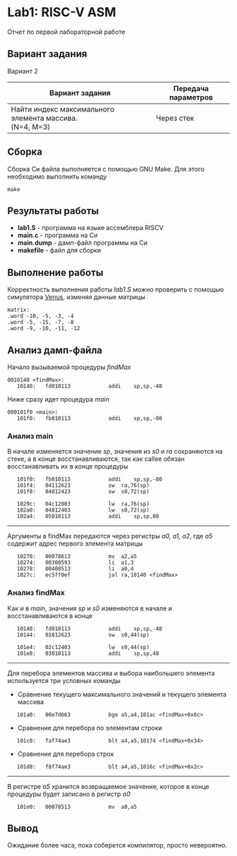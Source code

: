 # Lab1: RISC-V ASM

Отчет по первой лабораторной работе

## Вариант задания

Вариант 2

Вариант задания | Передача параметров
--------------- | -------------
Найти индекс максимального элемента массива.<br>(N=4, M=3) | Через стек

## Сборка

Сборка Си файла выполняется с помощью GNU Make. Для этого необходимо выполнить команду

```
make
```

## Результаты работы

+ **lab1.S** - программа на языке ассемблера RISCV
+ **main.c** - программа на Си
+ **main.dump** - дамп-файл программы на Си
+ **makefile** - файл для сборки

## Выполнение работы

Корректность выполнения работы *lab1.S* можно проверить с помощью симулятора [Venus](https://www.kvakil.me/venus/), изменяя данные матрицы

```
matrix:
.word -10, -5, -3, -4
.word -5, -15, -7, -8
.word -9, -10, -11, -12
```
## Анализ дамп-файла

Начало вызываемой процедуры *findMax*

```
0010140 <findMax>:
   10140:	fd010113          	addi	sp,sp,-48
```
Ниже сразу идет процедура *main*

```
000101f0 <main>:
   101f0:	fb010113          	addi	sp,sp,-80
```
### Анализ main

В начале изменяется значение *sp*, значения из *s0* и *ra* сохраняются на стеке, а в конце восстанавливаются, так как callee обязан восстанавливать их в конце процедуры

```
   101f0:	fb010113          	addi	sp,sp,-80
   101f4:	04112623          	sw	ra,76(sp)
   101f8:	04812423          	sw	s0,72(sp)
```

```
   1029c:	04c12083          	lw	ra,76(sp)
   102a0:	04812403          	lw	s0,72(sp)
   102a4:	05010113          	addi	sp,sp,80
```

---

Аргументы в findMax передаются через регистры *a0, a1, a2*, где *a5* содержит адрес первого элемента матрицы

```
   10270:	00078613          	mv	a2,a5
   10274:	00300593          	li	a1,3
   10278:	00400513          	li	a0,4
   1027c:	ec5ff0ef          	jal	ra,10140 <findMax>
```

### Анализ findMax

Как и в *main*, значения *sp* и *s0* изменяются в начале и восстанавливаются в конце

```
   10140:	fd010113          	addi	sp,sp,-48
   10144:	02812623          	sw	s0,44(sp)
```

```
   101e4:	02c12403          	lw	s0,44(sp)
   101e8:	03010113          	addi	sp,sp,48
```
---
Для перебора элементов массива и выбора наибольшего элемента используется три условных команды

+ Сравнение текущего максимального значений и текущего элемента массива

```
   101a0:	00e7d663          	bge	a5,a4,101ac <findMax+0x6c>
```

+ Сравнение для перебора по элементам строки

```
   101c0:	faf74ae3          	blt	a4,a5,10174 <findMax+0x34>
```

+ Сравнение для перебора строк

```
   101d8:	f8f74ae3          	blt	a4,a5,1016c <findMax+0x2c>
```

---

В регистре *a5* хранится возвращаемое значение, которое в конце процедуры будет записано в регистр *a0*

```
   101e0:	00078513          	mv	a0,a5
```

## Вывод
Ожидание более часа, пока соберется компилятор, просто невероятно.

